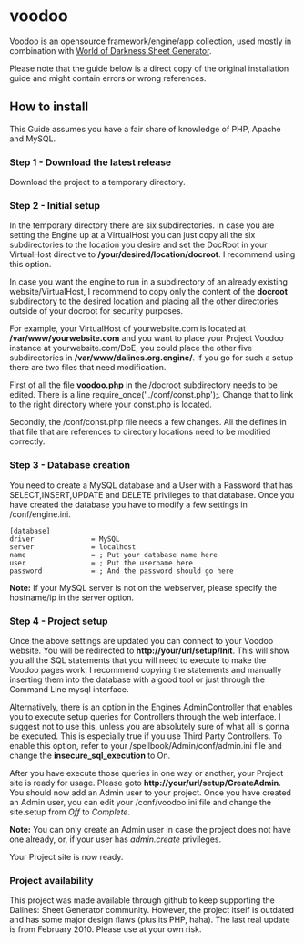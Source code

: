 # voodoo

Voodoo is an opensource framework/engine/app collection, used mostly in combination with [World of Darkness Sheet Generator](https://github.com/Barthak/voodoo-sheetgen).

Please note that the guide below is a direct copy of the original installation guide and might contain errors or wrong references.

## How to install

This Guide assumes you have a fair share of knowledge of PHP, Apache and MySQL. 

### Step 1 - Download the latest release

Download the project to a temporary directory.

### Step 2 - Initial setup

In the temporary directory there are six subdirectories. In case you are setting the Engine up at a VirtualHost you can just copy all the six subdirectories to the location you desire and set the DocRoot in your VirtualHost directive to **/your/desired/location/docroot**. I recommend using this option.

In case you want the engine to run in a subdirectory of an already existing website/VirtualHost, I recommend to copy only the content of the **docroot** subdirectory to the desired location and placing all the other directories outside of your docroot for security purposes.

For example, your VirtualHost of yourwebsite.com is located at **/var/www/yourwebsite.com** and you want to place your Project Voodoo instance at yourwebsite.com/DoE, you could place the other five subdirectories in **/var/www/dalines.org.engine/**. If you go for such a setup there are two files that need modification.

First of all the file **voodoo.php** in the /docroot subdirectory needs to be edited. There is a line require_once('../conf/const.php');. Change that to link to the right directory where your const.php is located.

Secondly, the /conf/const.php file needs a few changes. All the defines in that file that are references to directory locations need to be modified correctly.

### Step 3 - Database creation

You need to create a MySQL database and a User with a Password that has SELECT,INSERT,UPDATE and DELETE privileges to that database. Once you have created the database you have to modify a few settings in /conf/engine.ini.

```
[database]
driver				= MySQL
server				= localhost
name				= ; Put your database name here
user				= ; Put the username here
password			= ; And the password should go here
```

**Note:** If your MySQL server is not on the webserver, please specify the hostname/ip in the server option.

### Step 4 - Project setup 

Once the above settings are updated you can connect to your Voodoo website. You will be redirected to **http://your/url/setup/Init**. This will show you all the SQL statements that you will need to execute to make the Voodoo pages work. I recommend copying the statements and manually inserting them into the database with a good tool or just through the Command Line mysql interface.

Alternatively, there is an option in the Engines AdminController that enables you to execute setup queries for Controllers through the web interface. I suggest not to use this, unless you are absolutely sure of what all is gonna be executed. This is especially true if you use Third Party Controllers. To enable this option, refer to your /spellbook/Admin/conf/admin.ini file and change the **insecure_sql_execution** to On.

After you have execute those queries in one way or another, your Project site is ready for usage. Please goto **http://your/url/setup/CreateAdmin**. You should now add an Admin user to your project. Once you have created an Admin user, you can edit your /conf/voodoo.ini file and change the site.setup from *Off* to *Complete*.

**Note:** You can only create an Admin user in case the project does not have one already, or, if your user has *admin.create* privileges.

Your Project site is now ready.

### Project availability

This project was made available through github to keep supporting the Dalines: Sheet Generator community. However, the project itself is outdated and has some major design flaws (plus its PHP, haha). The last real update is from February 2010. Please use at your own risk.
